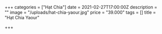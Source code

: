 +++
categories = ["Hạt Chia"]
date = 2021-02-27T17:00:00Z
description = ""
image = "/uploads/hat-chia-yaour.jpg"
price = "39.000"
tags = []
title = "Hạt Chia Yaour"

+++
